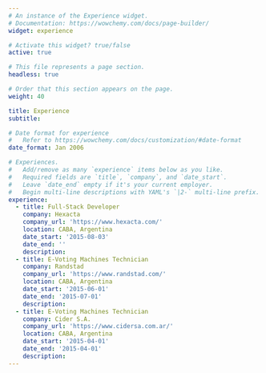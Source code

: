 ```yaml
---
# An instance of the Experience widget.
# Documentation: https://wowchemy.com/docs/page-builder/
widget: experience

# Activate this widget? true/false
active: true

# This file represents a page section.
headless: true

# Order that this section appears on the page.
weight: 40

title: Experience
subtitle:

# Date format for experience
#   Refer to https://wowchemy.com/docs/customization/#date-format
date_format: Jan 2006

# Experiences.
#   Add/remove as many `experience` items below as you like.
#   Required fields are `title`, `company`, and `date_start`.
#   Leave `date_end` empty if it's your current employer.
#   Begin multi-line descriptions with YAML's `|2-` multi-line prefix.
experience:
  - title: Full-Stack Developer
    company: Hexacta
    company_url: 'https://www.hexacta.com/'
    location: CABA, Argentina
    date_start: '2015-08-03'
    date_end: ''
    description:
  - title: E-Voting Machines Technician
    company: Randstad
    company_url: 'https://www.randstad.com/'
    location: CABA, Argentina
    date_start: '2015-06-01'
    date_end: '2015-07-01'
    description:
  - title: E-Voting Machines Technician
    company: Cider S.A.
    company_url: 'https://www.cidersa.com.ar/'
    location: CABA, Argentina
    date_start: '2015-04-01'
    date_end: '2015-04-01'
    description:
---
```

